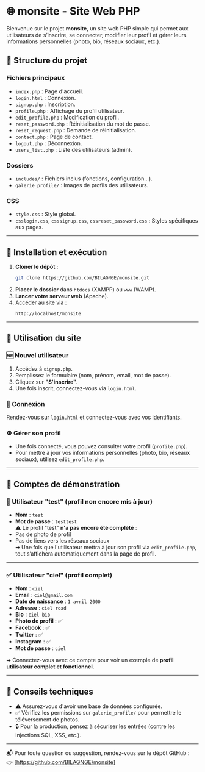 # 🌐 monsite - Site Web PHP  

Bienvenue sur le projet **monsite**, un site web PHP simple qui permet aux utilisateurs de s’inscrire, se connecter, modifier leur profil et gérer leurs informations personnelles (photo, bio, réseaux sociaux, etc.).

## 📁 Structure du projet

### Fichiers principaux
- `index.php` : Page d'accueil.  
- `login.html` : Connexion.  
- `signup.php` : Inscription.  
- `profile.php` : Affichage du profil utilisateur.  
- `edit_profile.php` : Modification du profil.  
- `reset_password.php` : Réinitialisation du mot de passe.  
- `reset_request.php` : Demande de réinitialisation.  
- `contact.php` : Page de contact.  
- `logout.php` : Déconnexion.  
- `users_list.php` : Liste des utilisateurs (admin).  

### Dossiers
- `includes/` : Fichiers inclus (fonctions, configuration…).  
- `galerie_profile/` : Images de profils des utilisateurs.  

### CSS
- `style.css` : Style global.  
- `csslogin.css`, `csssignup.css`, `cssreset_password.css` : Styles spécifiques aux pages.  

---

## 🚀 Installation et exécution

1. **Cloner le dépôt :**
   ```bash
   git clone https://github.com/BILAGNGE/monsite.git
   ```
2. **Placer le dossier** dans `htdocs` (XAMPP) ou `www` (WAMP).  
3. **Lancer votre serveur web** (Apache).  
4. Accéder au site via :  
   ```
   http://localhost/monsite
   ```

---

## 👤 Utilisation du site

### 🆕 Nouvel utilisateur
1. Accédez à `signup.php`.  
2. Remplissez le formulaire (nom, prénom, email, mot de passe).  
3. Cliquez sur **"S'inscrire"**.  
4. Une fois inscrit, connectez-vous via `login.html`.

### 🔐 Connexion
Rendez-vous sur `login.html` et connectez-vous avec vos identifiants.

### ⚙️ Gérer son profil
- Une fois connecté, vous pouvez consulter votre profil (`profile.php`).  
- Pour mettre à jour vos informations personnelles (photo, bio, réseaux sociaux), utilisez `edit_profile.php`.

---

## 👀 Comptes de démonstration

### 🔹 Utilisateur "test" (profil non encore mis à jour)
- **Nom** : `test`  
- **Mot de passe** : `testtest`  
⚠️ Le profil "test" **n'a pas encore été complété** :
- Pas de photo de profil
- Pas de liens vers les réseaux sociaux  
➡ Une fois que l'utilisateur mettra à jour son profil via `edit_profile.php`, tout s’affichera automatiquement dans la page de profil.

---

### ✅ Utilisateur "ciel" (profil complet)
- **Nom** : `ciel`  
- **Email** : `ciel@gmail.com`  
- **Date de naissance** : `1 avril 2000`  
- **Adresse** : `ciel road`  
- **Bio** : `ciel bio`  
- **Photo de profil** : ✅  
- **Facebook** : ✅  
- **Twitter** : ✅  
- **Instagram** : ✅  
- **Mot de passe** : `ciel`  

➡ Connectez-vous avec ce compte pour voir un exemple de **profil utilisateur complet et fonctionnel**.

---

## 🔧 Conseils techniques

- ⚠️ Assurez-vous d'avoir une base de données configurée.  
- ✅ Vérifiez les permissions sur `galerie_profile/` pour permettre le téléversement de photos.  
- 🔒 Pour la production, pensez à sécuriser les entrées (contre les injections SQL, XSS, etc.).

---

📬 Pour toute question ou suggestion, rendez-vous sur le dépôt GitHub :  
👉 [https://github.com/BILAGNGE/monsite]
